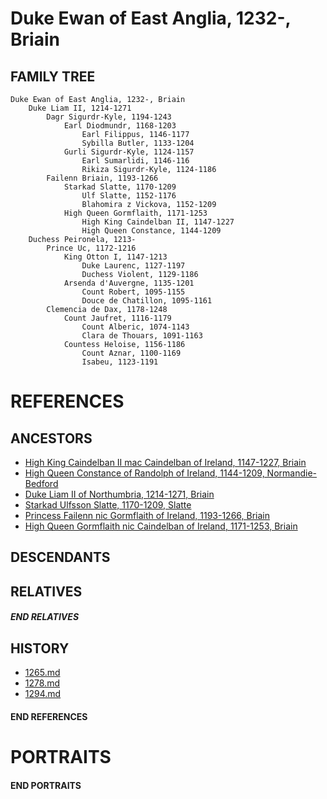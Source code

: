 # Duke Ewan of East Anglia, 1232-, Briain

## FAMILY TREE

```
Duke Ewan of East Anglia, 1232-, Briain
    Duke Liam II, 1214-1271
        Dagr Sigurdr-Kyle, 1194-1243
            Earl Diodmundr, 1168-1203
                Earl Filippus, 1146-1177
                Sybilla Butler, 1133-1204
            Gurli Sigurdr-Kyle, 1124-1157
                Earl Sumarlidi, 1146-116
                Rikiza Sigurdr-Kyle, 1124-1186
        Failenn Briain, 1193-1266
            Starkad Slatte, 1170-1209
                Ulf Slatte, 1152-1176
                Blahomira z Vickova, 1152-1209
            High Queen Gormflaith, 1171-1253    
                High King Caindelban II, 1147-1227
                High Queen Constance, 1144-1209
    Duchess Peironela, 1213-
        Prince Uc, 1172-1216
            King Otton I, 1147-1213
                Duke Laurenc, 1127-1197
                Duchess Violent, 1129-1186
            Arsenda d'Auvergne, 1135-1201
                Count Robert, 1095-1155
                Douce de Chatillon, 1095-1161
        Clemencia de Dax, 1178-1248
            Count Jaufret, 1116-1179    
                Count Alberic, 1074-1143
                Clara de Thouars, 1091-1163
            Countess Heloise, 1156-1186
                Count Aznar, 1100-1169
                Isabeu, 1123-1191
```

# REFERENCES

## ANCESTORS
* [High King Caindelban II mac Caindelban of Ireland, 1147-1227, Briain](caindelban_ii_mac_caindelban_1147.md)
* [High Queen Constance of Randolph of Ireland, 1144-1209, Normandie-Bedford](constance_randolph_1144.md)
* [Duke Liam II of Northumbria, 1214-1271, Briain](liam_ii_1214.md)
* [Starkad Ulfsson Slatte, 1170-1209, Slatte](starkad_ulfsson_1170.md)
* [Princess Failenn nic Gormflaith of Ireland, 1193-1266, Briain](failenn_nic_gormflaith_1193.md)
* [High Queen Gormflaith nic Caindelban of Ireland, 1171-1253, Briain](gormflaith_nic_caindelban_1171.md)

## DESCENDANTS

## RELATIVES

##### END RELATIVES 
## HISTORY
* [1265.md](../h/1265.md)
* [1278.md](../h/1278.md)
* [1294.md](../h/1294.md)

#### END REFERENCES

# PORTRAITS

#### END PORTRAITS

